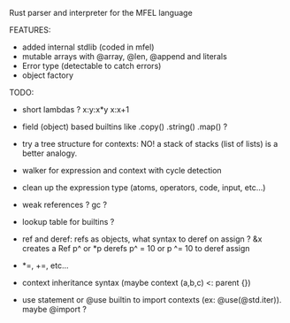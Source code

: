 Rust parser and interpreter for the MFEL language

FEATURES:
- added internal stdlib (coded in mfel)
- mutable arrays with @array, @len, @append and literals
- Error type (detectable to catch errors)
- object factory

TODO:

- short lambdas ?    x:y:x*y   x:x+1

- field (object) based builtins like .copy() .string() .map() ?

- try a tree structure for contexts: NO! a stack of stacks (list of lists) is a better analogy.
- walker for expression and context with cycle detection

- clean up the expression type (atoms, operators, code, input, etc...)

- weak references ? gc ?

- lookup table for builtins ?

- ref and deref: refs as objects, what syntax to deref on assign ?
&x creates a Ref
p^ or *p derefs
p^ = 10 or p ^= 10 to deref assign

- *=, +=, etc...

- context inheritance syntax (maybe context (a,b,c) <: parent {})
- use statement or @use builtin to import contexts (ex: @use(@std.iter)). maybe @import ?







